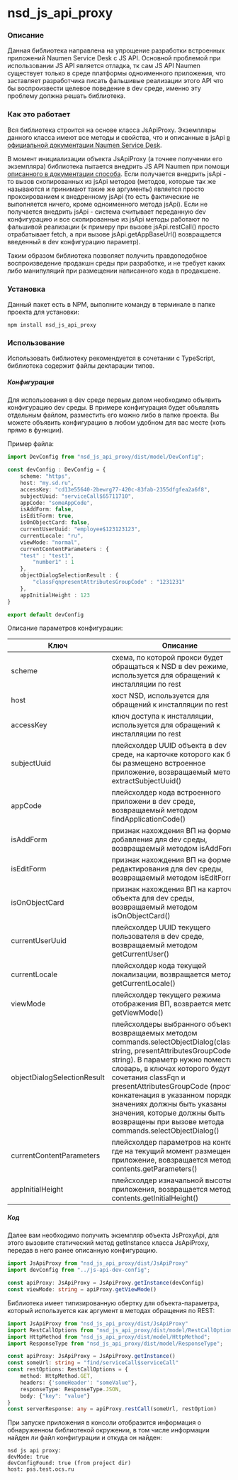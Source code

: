 # nsd_js_api_proxy

### Описание

Данная библиотека направлена на упрощение разработки встроенных приложений Naumen Service Desk с JS API.
Основной проблемой при использовании JS API является отладка, тк сам JS API Naumen существует только в среде платформы
одноименного приложения, что заставляет разработчика писать фальшивые реализации этого API что бы воспроизвести целевое
поведение в dev среде, именно эту проблему должна решать библиотека.

### Как это работает

Вся библиотека строится на основе класса JsApiProxy. Экземпляры данного класса имеют все методы и свойства, что и
описанные в
jsApi [в официальной документации Naumen Service Desk](https://www.naumen.ru/docs/sd/4.16/Content/applications/JSAPI_metods.htm).

В момент инициализации объекта JsApiProxy (а точнее получении его экземпляра) библиотека пытается внедрить JS API Naumen
при помощи [описанного в документации способа](https://www.naumen.ru/docs/sd/4.16/Content/applications/JSAPI.htm).
Если получается внедрить jsApi - то вызов скопированных из jsApi методов (методов, которые так же называются и принимают
такие же аргументы) является просто проксированием к внедренному jsApi (то есть фактические не выполняется ничего, кроме
одноименного метода jsApi).
Если не получается внедрить jsApi - система считывает переданную dev конфигурацию и все скопированные из jsApi методы
работают по фальшивой реализации (к примеру при вызове jsApi.restCall() просто отрабатывает fetch, а при вызове
jsApi.getAppBaseUrl() возвращается введенный в dev конфигурацию параметр).

Таким образом библиотека позволяет получить правдоподобное воспроизведение продакшн среды при разработке, и не требует
каких либо манипуляций при размещении написанного кода в продакшене.

### Установка

Данный пакет есть в NPM, выполните команду в терминале в папке проекта для установки:

~~~shell
npm install nsd_js_api_proxy
~~~

### Использование

Использовать библиотеку рекомендуется в сочетании с TypeScript, библиотека содержит файлы декларации типов.

##### Конфигурация

Для использования в dev среде первым делом необходимо объявить конфигурацию dev среды.
В примере конфигурация будет объявлять отдельным файлом, разместить его можно либо в папке проекта.
Вы можете объявить конфигурацию в любом удобном для вас месте (хоть прямо в функции).

Пример файла:

```ts
import DevConfig from "nsd_js_api_proxy/dist/model/DevConfig";

const devConfig : DevConfig = {
    scheme: "https",
    host: "my.sd.ru",
    accessKey: "cd13e55640-2bewrg77-420c-83fab-2355dfgfea2a6f8",
    subjectUuid: "serviceCall$65711710",
    appCode: "someAppCode",
    isAddForm: false,
    isEditForm: true,
    isOnObjectCard: false,
    currentUserUuid: "employee$123123123",
    currentLocale: "ru",
    viewMode: "normal",
    currentContentParameters : {
    "test" : "test1",
        "number1" : 1
    },
    objectDialogSelectionResult : {
        "classFqnpresentAttributesGroupCode" : "1231231"
    },
    appInitialHeight : 123
}

export default devConfig
```

Описание параметров конфигурации:

| Ключ                        | Описание                                                                                                                                                                                                                                                                                                                                                                                                                 | Типы                   | Обязательно |
|-----------------------------|--------------------------------------------------------------------------------------------------------------------------------------------------------------------------------------------------------------------------------------------------------------------------------------------------------------------------------------------------------------------------------------------------------------------------|------------------------|-------------|
| scheme                      | схема, по которой прокси будет обращаться к NSD в dev режиме, используется для обращений к инсталляции по rest                                                                                                                                                                                                                                                                                                           | string                 | Да          |
| host                        | хост NSD, используется для обращений к инсталляции по rest                                                                                                                                                                                                                                                                                                                                                               | string                 | Да          |
| accessKey                   | ключ доступа к инсталляции, используется для обращений к инсталляции по rest                                                                                                                                                                                                                                                                                                                                             | string                 | Да          |
| subjectUuid                 | плейсхолдер UUID объекта в dev среде, на карточке которого как будто бы размещено встроенное приложение, возвращаемый методом extractSubjectUuid()                                                                                                                                                                                                                                                                       | string \| null         | Нет         |
| appCode                     | плейсхолдер кода встроенного приложени в dev среде, возвращаемый методом findApplicationCode()                                                                                                                                                                                                                                                                                                                           | string \| null         | Нет         |
| isAddForm                   | признак нахождения ВП на форме добавления для dev среды, возвращаемый методом isAddForm()                                                                                                                                                                                                                                                                                                                                | boolean                | Нет         |
| isEditForm                  | признак нахождения ВП на форме редактирования для dev среды, возвращаемый методом isEditForm()                                                                                                                                                                                                                                                                                                                           | boolean                | Нет         |
| isOnObjectCard              | признак нахождения ВП на карточке объекта для dev среды, возвращаемый методом isOnObjectCard()                                                                                                                                                                                                                                                                                                                           | boolean                | Нет         |
| currentUserUuid             | плейсхолдер UUID текущего пользователя в dev среде, возвращаемый методом getCurrentUser()                                                                                                                                                                                                                                                                                                                                | string \| null         | Нет         |
| currentLocale               | плейсхолдер кода текущей локализации, возвращается методом getCurrentLocale()                                                                                                                                                                                                                                                                                                                                            | string                 | Нет         |
| viewMode                    | плейсхолдер текущего режима отображения ВП, возврается методом getViewMode()                                                                                                                                                                                                                                                                                                                                             | string                 | Нет         |
| objectDialogSelectionResult | плейсхолдеры выбранного объекта, возвращаемых методом commands.selectObjectDialog(classFqn: string, presentAttributesGroupCode: string). В параметр нужно поместить словарь, в ключах которого будут сочетания classFqn и presentAttributesGroupCode (просто конкатенация в указанном порядке), в значениях должны быть указаны значения, которые должны быть возвращены при вызове метода commands.selectObjectDialog() | Record<string, string> | Нет         |
| currentContentParameters    | плейсхолдер параметров на контенте, где на текущий момент размещено приложение, вовзращается методом contents.getParameters()                                                                                                                                                                                                                                                                                            | Record<string, string> | Нет         |
| appInitialHeight            | плейсхолдер изначальной высоты приложения, возвращается методом  contents.getInitialHeight()                                                                                                                                                                                                                                                                                                                             | number                 | Нет         |

##### Код

Далее вам необходимо получить экземпляр объекта JsProxyApi, для этого вызовите статический метод getInstance класса JsApiProxy, передав в него ранее описанную конфигурацию.

```ts
import JsApiProxy from "nsd_js_api_proxy/dist/JsApiProxy"
import devConfig from "../js-api-dev-config";

const apiProxy: JsApiProxy = JsApiProxy.getInstance(devConfig)
const viewMode: string = apiProxy.getViewMode()
```

Библиотека имеет типизированную обертку для объекта-параметра, который используется как аргумент в методах обращения по
REST:

```ts
import JsApiProxy from "nsd_js_api_proxy/dist/JsApiProxy"
import RestCallOptions from "nsd_js_api_proxy/dist/model/RestCallOptions";
import HttpMethod from "nsd_js_api_proxy/dist/model/HttpMethod";
import ResponseType from "nsd_js_api_proxy/dist/model/ResponseType";

const apiProxy: JsApiProxy = JsApiProxy.getInstance()
const someUrl: string = "find/serviceCall$serviceCall"
const restOptions: RestCallOptions = {
    method: HttpMethod.GET,
    headers: {'someHeader': "someValue"},
    responseType: ResponseType.JSON,
    body: {"key": "value"}
}
const serverResponse: any = apiProxy.restCall(someUrl, restOption)
```

При запуске приложения в консоли отобразится информация о обнаруженном библиотекой окружении, в том числе информации
найден ли файл конфигурации и откуда он найден:

~~~
nsd js api proxy: 
devMode: true
devConfigFound: true (from project dir)
host: pss.test.ocs.ru
~~~



